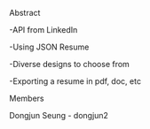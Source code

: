 Abstract

-API from LinkedIn

-Using JSON Resume

-Diverse designs to choose from

-Exporting a resume in pdf, doc, etc


Members

Dongjun Seung - dongjun2
